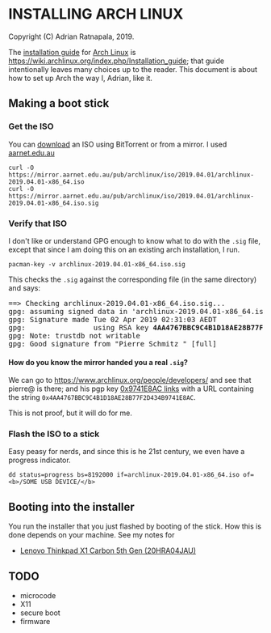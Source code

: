 INSTALLING ARCH LINUX
=====================

Copyright (C) Adrian Ratnapala, 2019.

The [installation guide][archinst] for [Arch Linux][arch] is
https://wiki.archlinux.org/index.php/Installation_guide; that guide
intentionally leaves many choices up to the reader.  This document is about how
to set up Arch the way I, Adrian, like it.

[arch]: https://www.archlinux.org
[archinst]: https://wiki.archlinux.org/index.php/Installation_guide


Making a boot stick
-------------------

### Get the ISO

You can [download][archdl] an ISO using BitTorrent or from a mirror.  I used
[aarnet.edu.au][arch-at-aarnet]

    curl -O https://mirror.aarnet.edu.au/pub/archlinux/iso/2019.04.01/archlinux-2019.04.01-x86_64.iso
    curl -O https://mirror.aarnet.edu.au/pub/archlinux/iso/2019.04.01/archlinux-2019.04.01-x86_64.iso.sig

[archdl]: https://www.archlinux.org/download/
[arch-at-aarnet]: https://mirror.aarnet.edu.au/pub/archlinux/iso/

### Verify that ISO

I don't like or understand GPG enough to know what to do with the `.sig` file, except that since I am
doing this on an existing arch installation, I run.

    pacman-key -v archlinux-2019.04.01-x86_64.iso.sig

This checks the `.sig` against the corresponding file (in the same directory) and says:

<pre>
==> Checking archlinux-2019.04.01-x86_64.iso.sig...
gpg: assuming signed data in 'archlinux-2019.04.01-x86_64.iso'
gpg: Signature made Tue 02 Apr 2019 02:31:03 AEDT
gpg:                using RSA key <b>4AA4767BBC9C4B1D18AE28B77F2D434B9741E8AC</b>
gpg: Note: trustdb not writable
gpg: Good signature from "Pierre Schmitz <pierre@archlinux.de>" [full]
</pre>

#### How do you know the mirror handed you a real `.sig`?

We can go to https://www.archlinux.org/people/developers/ and see that pierre@
is there; and his pgp key [0x9741E8AC links][pierre-key] with a URL containing
the string `0x4AA4767BBC9C4B1D18AE28B77F2D434B9741E8AC`.

[pierre-key]: https://sks-keyservers.net/pks/lookup?op=vindex&fingerprint=on&exact=on&search=0x4AA4767BBC9C4B1D18AE28B77F2D434B9741E8AC

This is not proof, but it will do for me.

### Flash the ISO to a stick

Easy peasy for nerds, and since this is he 21st century, we even have a
progress indicator.

    dd status=progress bs=8192000 if=archlinux-2019.04.01-x86_64.iso of=<b>/SOME USB DEVICE/</b>

Booting into the installer
--------------------------

You run the installer that you just flashed by booting of the stick.  How this
is done depends on your machine.  See my notes for

* [Lenovo Thinkpad X1 Carbon 5th Gen (20HRA04JAU)](thinkpad-x1-5th)


TODO
----

* microcode
* X11
* secure boot
* firmware
